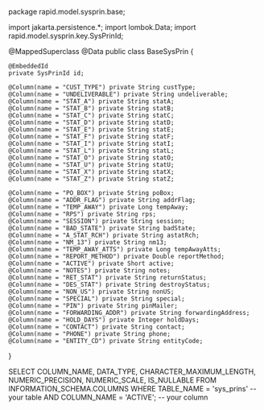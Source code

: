 package rapid.model.sysprin.base;

import jakarta.persistence.*;
import lombok.Data;
import rapid.model.sysprin.key.SysPrinId;

@MappedSuperclass
@Data
public class BaseSysPrin {

    @EmbeddedId
    private SysPrinId id;

    @Column(name = "CUST_TYPE") private String custType;
    @Column(name = "UNDELIVERABLE") private String undeliverable;
    @Column(name = "STAT_A") private String statA;
    @Column(name = "STAT_B") private String statB;
    @Column(name = "STAT_C") private String statC;
    @Column(name = "STAT_D") private String statD;
    @Column(name = "STAT_E") private String statE;
    @Column(name = "STAT_F") private String statF;
    @Column(name = "STAT_I") private String statI;
    @Column(name = "STAT_L") private String statL;
    @Column(name = "STAT_O") private String statO;
    @Column(name = "STAT_U") private String statU;
    @Column(name = "STAT_X") private String statX;
    @Column(name = "STAT_Z") private String statZ;

    @Column(name = "PO_BOX") private String poBox;
    @Column(name = "ADDR_FLAG") private String addrFlag;
    @Column(name = "TEMP_AWAY") private Long tempAway;
    @Column(name = "RPS") private String rps;
    @Column(name = "SESSION") private String session;
    @Column(name = "BAD_STATE") private String badState;
    @Column(name = "A_STAT_RCH") private String astatRch;
    @Column(name = "NM_13") private String nm13;
    @Column(name = "TEMP_AWAY_ATTS") private Long tempAwayAtts;
    @Column(name = "REPORT_METHOD") private Double reportMethod;
    @Column(name = "ACTIVE") private Short active;
    @Column(name = "NOTES") private String notes;
    @Column(name = "RET_STAT") private String returnStatus;
    @Column(name = "DES_STAT") private String destroyStatus;
    @Column(name = "NON_US") private String nonUS;
    @Column(name = "SPECIAL") private String special;
    @Column(name = "PIN") private String pinMailer;
    @Column(name = "FORWARDING_ADDR") private String forwardingAddress;
    @Column(name = "HOLD_DAYS") private Integer holdDays;
    @Column(name = "CONTACT") private String contact;
    @Column(name = "PHONE") private String phone;
    @Column(name = "ENTITY_CD") private String entityCode;
}





SELECT
  COLUMN_NAME,
  DATA_TYPE,
  CHARACTER_MAXIMUM_LENGTH,
  NUMERIC_PRECISION,
  NUMERIC_SCALE,
  IS_NULLABLE
FROM INFORMATION_SCHEMA.COLUMNS
WHERE TABLE_NAME = 'sys_prins'      -- your table
  AND COLUMN_NAME = 'ACTIVE';       -- your column

